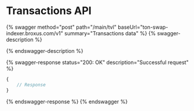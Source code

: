 # Transactions API

{% swagger method="post" path="/main/tvl" baseUrl="ton-swap-indexer.broxus.com/v1" summary="Transactions data" %}
{% swagger-description %}

{% endswagger-description %}

{% swagger-response status="200: OK" description="Successful request" %}
```javascript
{
    // Response
}
```
{% endswagger-response %}
{% endswagger %}
